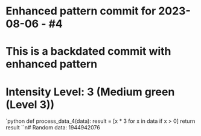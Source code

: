 ﻿# Enhanced pattern commit for 2023-08-06 - #4
# This is a backdated commit with enhanced pattern
# Intensity Level: 3 (Medium green (Level 3))
`python
def process_data_4(data):
    result = [x * 3 for x in data if x > 0]
    return result
``n# Random data: 1944942076

